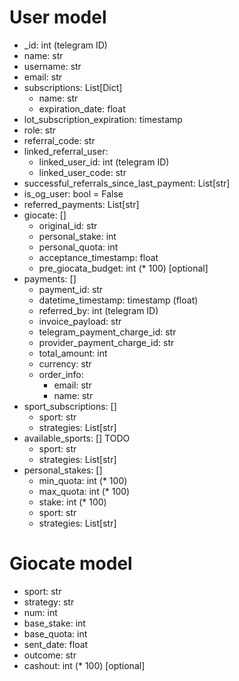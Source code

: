 # User model
- _id: int (telegram ID)
- name: str
- username: str
- email: str
- subscriptions: List[Dict]
    - name: str
    - expiration_date: float
- lot_subscription_expiration: timestamp
- role: str
- referral_code: str
- linked_referral_user:
    - linked_user_id: int (telegram ID)
    - linked_user_code: str
- successful_referrals_since_last_payment: List[str]
- is_og_user: bool = False
- referred_payments: List[str]
- giocate: []
    - original_id: str
    - personal_stake: int
    - personal_quota: int
    - acceptance_timestamp: float
    - pre_giocata_budget: int (* 100) [optional]
- payments: []
    - payment_id: str
    - datetime_timestamp: timestamp (float)
    - referred_by: int (telegram ID)
    - invoice_payload: str
    - telegram_payment_charge_id: str
    - provider_payment_charge_id: str
    - total_amount: int
    - currency: str
    - order_info:
        - email: str
        - name: str
- sport_subscriptions: []
    - sport: str
    - strategies: List[str]
- available_sports: [] TODO
    - sport: str
    - strategies: List[str]
- personal_stakes: []
    - min_quota: int (* 100)
    - max_quota: int (* 100)
    - stake: int (* 100)
    - sport: str 
    - strategies: List[str] 


# Giocate model
- sport: str
- strategy: str
- num: int
- base_stake: int
- base_quota: int
- sent_date: float
- outcome: str
- cashout: int (* 100) [optional] 
